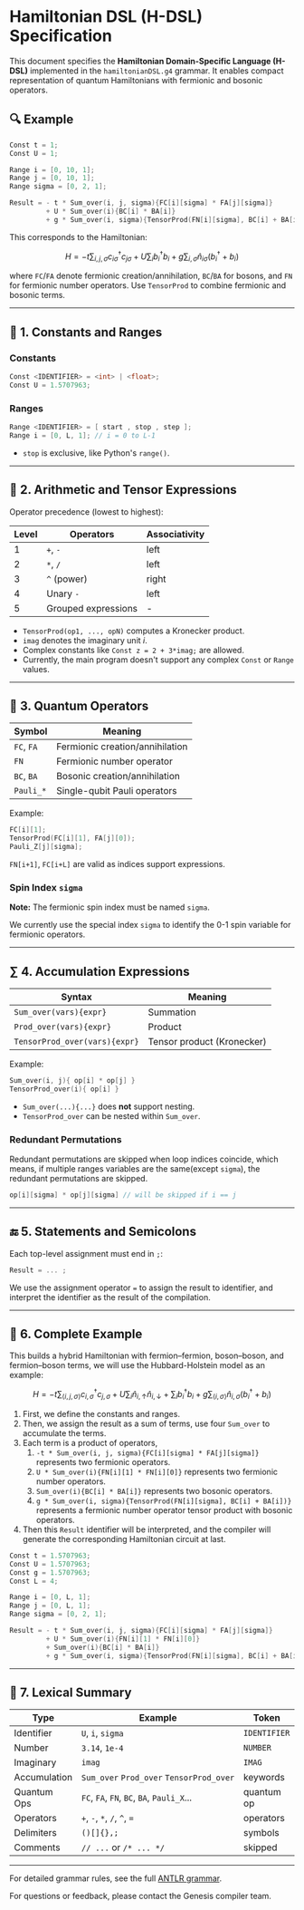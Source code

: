 # Hamiltonian DSL (H-DSL) Specification

This document specifies the **Hamiltonian Domain-Specific Language (H-DSL)** implemented in the `hamiltonianDSL.g4` grammar. It enables compact representation of quantum Hamiltonians with fermionic and bosonic operators.

## 🔍 Example

```c
Const t = 1;
Const U = 1;

Range i = [0, 10, 1];
Range j = [0, 10, 1];
Range sigma = [0, 2, 1];

Result = - t * Sum_over(i, j, sigma){FC[i][sigma] * FA[j][sigma]}
         + U * Sum_over(i){BC[i] * BA[i]}
         + g * Sum_over(i, sigma){TensorProd(FN[i][sigma], BC[i] + BA[i])};
```

This corresponds to the Hamiltonian:

$$
H = -t \sum_{i,j,\sigma} c^\dagger_{i\sigma} c_{j\sigma} + U \sum_i b^\dagger_i b_i + g \sum_{i,\sigma} \hat{n}_{i\sigma} (b_i^\dagger + b_i)
$$

where `FC`/`FA` denote fermionic creation/annihilation, `BC`/`BA` for bosons, and `FN` for fermionic number operators. Use `TensorProd` to combine fermionic and bosonic terms.

---

## 📌 1. Constants and Ranges

### Constants

```c
Const <IDENTIFIER> = <int> | <float>;
Const U = 1.5707963;
```

### Ranges

```c
Range <IDENTIFIER> = [ start , stop , step ];
Range i = [0, L, 1]; // i = 0 to L-1
```

* `stop` is exclusive, like Python's `range()`.

---

## 🧮 2. Arithmetic and Tensor Expressions

Operator precedence (lowest to highest):

| Level | Operators           | Associativity |
| ----- | ------------------- | ------------- |
| 1     | `+`, `-`            | left          |
| 2     | `*`, `/`            | left          |
| 3     | `^` (power)         | right         |
| 4     | Unary `-`           | left          |
| 5     | Grouped expressions | -             |

* `TensorProd(op1, ..., opN)` computes a Kronecker product.
* `imag` denotes the imaginary unit $i$.
* Complex constants like `Const z = 2 + 3*imag;` are allowed.
* Currently, the main program doesn't support any complex `Const` or `Range` values.

---

## 🧠 3. Quantum Operators

| Symbol     | Meaning                         |
| ---------- | ------------------------------- |
| `FC`, `FA` | Fermionic creation/annihilation |
| `FN`       | Fermionic number operator       |
| `BC`, `BA` | Bosonic creation/annihilation   |
| `Pauli_*`  | Single-qubit Pauli operators    |

Example:

```c
FC[i][1];
TensorProd(FC[i][1], FA[j][0]);
Pauli_Z[j][sigma];
```

`FN[i+1]`, `FC[i+L]` are valid as indices support expressions.

### Spin Index `sigma`

**Note:** The fermionic spin index must be named `sigma`.

We currently use the special index `sigma` to identify the 0-1 spin variable for fermionic operators.

---

## ∑ 4. Accumulation Expressions

| Syntax                        | Meaning                    |
| ----------------------------- | -------------------------- |
| `Sum_over(vars){expr}`        | Summation                  |
| `Prod_over(vars){expr}`       | Product                    |
| `TensorProd_over(vars){expr}` | Tensor product (Kronecker) |

Example:

```c
Sum_over(i, j){ op[i] * op[j] }
TensorProd_over(i){ op[i] }
```

* `Sum_over(...){...}` does **not** support nesting.
* `TensorProd_over` can be nested within `Sum_over`.

### Redundant Permutations

Redundant permutations are skipped when loop indices coincide, which means, if multiple ranges variables are the same(except `sigma`), the redundant permutations are skipped.

```c
op[i][sigma] * op[j][sigma] // will be skipped if i == j
```

---

## 🔚 5. Statements and Semicolons

Each top-level assignment must end in `;`:

```c
Result = ... ;
```

We use the assignment operator `=` to assign the result to identifier, and interpret the identifier as the result of the compilation.

---

## 🧾 6. Complete Example

This builds a hybrid Hamiltonian with fermion–fermion, boson–boson, and fermion–boson terms, we will use the Hubbard-Holstein model as an example:

$$
H = -t \sum_{\langle i,j, \sigma \rangle } c_{i,\sigma}^\dagger c_{j,\sigma} + U \sum_i \hat{n}_{i, \uparrow} \hat{n}_{i, \downarrow} + \sum_{i} b_i^\dagger b_i + g \sum_{\langle i, \sigma \rangle} \hat{n}_{i, \sigma} (b_i^\dagger + b_i)
$$

1. First, we define the constants and ranges.
2. Then, we assign the result as a sum of terms, use four `Sum_over` to accumulate the terms.
3. Each term is a product of operators, 
    1. `-t * Sum_over(i, j, sigma){FC[i][sigma] * FA[j][sigma]}` represents two fermionic operators.
    2. `U * Sum_over(i){FN[i][1] * FN[i][0]}` represents two fermionic number operators.
    3. `Sum_over(i){BC[i] * BA[i]}` represents two bosonic operators.
    4. `g * Sum_over(i, sigma){TensorProd(FN[i][sigma], BC[i] + BA[i])}` represents a fermionic number operator tensor product with bosonic operators.
4. Then this `Result` identifier will be interpreted, and the compiler will generate the corresponding Hamiltonian circuit at last.

```c
Const t = 1.5707963;
Const U = 1.5707963;
Const g = 1.5707963;
Const L = 4;

Range i = [0, L, 1];
Range j = [0, L, 1];
Range sigma = [0, 2, 1];

Result = - t * Sum_over(i, j, sigma){FC[i][sigma] * FA[j][sigma]}
         + U * Sum_over(i){FN[i][1] * FN[i][0]}
         + Sum_over(i){BC[i] * BA[i]}
         + g * Sum_over(i, sigma){TensorProd(FN[i][sigma], BC[i] + BA[i])};
```

---

## 🧱 7. Lexical Summary

| Type         | Example                       | Token        |
| ------------ | ----------------------------- | ------------ |
| Identifier   | `U`, `i`, `sigma`             | `IDENTIFIER` |
| Number       | `3.14`, `1e-4`                | `NUMBER`     |
| Imaginary    | `imag`                        | `IMAG`       |
| Accumulation | `Sum_over` `Prod_over` `TensorProd_over` | keywords     |
| Quantum Ops  | `FC`, `FA`, `FN`, `BC`, `BA`, `Pauli_X`...         | quantum op   |
| Operators    | `+`, `-`, `*`, `/`, `^`, `=`  | operators    |
| Delimiters   | `()[]{},;`                    | symbols      |
| Comments     | `// ...` or `/* ... */`       | skipped      |

---

For detailed grammar rules, see the full [ANTLR grammar](../grammar/hamiltonianDSL.g4).

For questions or feedback, please contact the Genesis compiler team.